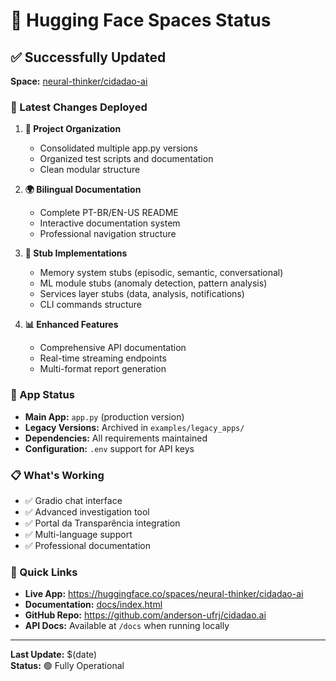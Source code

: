 # 🤗 Hugging Face Spaces Status

## ✅ Successfully Updated

**Space:** [neural-thinker/cidadao-ai](https://huggingface.co/spaces/neural-thinker/cidadao-ai)

### 🚀 Latest Changes Deployed

1. **📁 Project Organization**
   - Consolidated multiple app.py versions
   - Organized test scripts and documentation
   - Clean modular structure

2. **🌍 Bilingual Documentation**
   - Complete PT-BR/EN-US README
   - Interactive documentation system
   - Professional navigation structure

3. **🧠 Stub Implementations**
   - Memory system stubs (episodic, semantic, conversational)
   - ML module stubs (anomaly detection, pattern analysis)
   - Services layer stubs (data, analysis, notifications)
   - CLI commands structure

4. **📊 Enhanced Features**
   - Comprehensive API documentation
   - Real-time streaming endpoints
   - Multi-format report generation

### 🔧 App Status
- **Main App:** `app.py` (production version)
- **Legacy Versions:** Archived in `examples/legacy_apps/`
- **Dependencies:** All requirements maintained
- **Configuration:** `.env` support for API keys

### 📋 What's Working
- ✅ Gradio chat interface
- ✅ Advanced investigation tool
- ✅ Portal da Transparência integration
- ✅ Multi-language support
- ✅ Professional documentation

### 🔗 Quick Links
- **Live App:** https://huggingface.co/spaces/neural-thinker/cidadao-ai
- **Documentation:** [docs/index.html](docs/index.html)
- **GitHub Repo:** https://github.com/anderson-ufrj/cidadao.ai
- **API Docs:** Available at `/docs` when running locally

---

**Last Update:** $(date)  
**Status:** 🟢 Fully Operational
